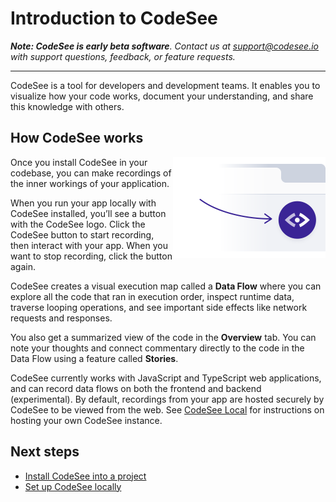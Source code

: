 # Introduction to CodeSee

_**Note: CodeSee is early beta software**. Contact us at <a href="mailto:support@codesee.io">support@codesee.io</a> with support questions, feedback, or feature requests._

---

CodeSee is a tool for developers and development teams. It enables you to visualize how your code works, document your understanding, and share this knowledge with others.

## How CodeSee works

<p class="block">
  <img alt="CodeSee button in browser" src="img/codesee_in_browser@2x.png" width="244" height="162" align="right">
</p>

Once you install CodeSee in your codebase, you can make recordings of the inner workings of your application.

When you run your app locally with CodeSee installed, you’ll see a button with the CodeSee logo. Click the CodeSee button to start recording, then interact with your app. When you want to stop recording, click the button again.

CodeSee creates a visual execution map called a **Data Flow** where you can explore all the code that ran in execution order, inspect runtime data, traverse looping operations, and see important side effects like network requests and responses.

You also get a summarized view of the code in the **Overview** tab. You can note your thoughts and connect commentary directly to the code in the Data Flow using a feature called **Stories**.

CodeSee currently works with JavaScript and TypeScript web applications, and can record data flows on both the frontend and backend (experimental). By default, recordings from your app are hosted securely by CodeSee to be viewed from the web. See [CodeSee Local](/local/local) for instructions on hosting your own CodeSee instance.


## Next steps 
  
* [Install CodeSee into a project](/install/installation)
* [Set up CodeSee locally](/local/local/)

